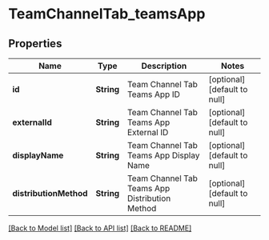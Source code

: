 # TeamChannelTab_teamsApp
## Properties

| Name | Type | Description | Notes |
|------------ | ------------- | ------------- | -------------|
| **id** | **String** | Team Channel Tab Teams App ID | [optional] [default to null] |
| **externalId** | **String** | Team Channel Tab Teams App External ID | [optional] [default to null] |
| **displayName** | **String** | Team Channel Tab Teams App Display Name | [optional] [default to null] |
| **distributionMethod** | **String** | Team Channel Tab Teams App Distribution Method | [optional] [default to null] |

[[Back to Model list]](../README.md#documentation-for-models) [[Back to API list]](../README.md#documentation-for-api-endpoints) [[Back to README]](../README.md)

